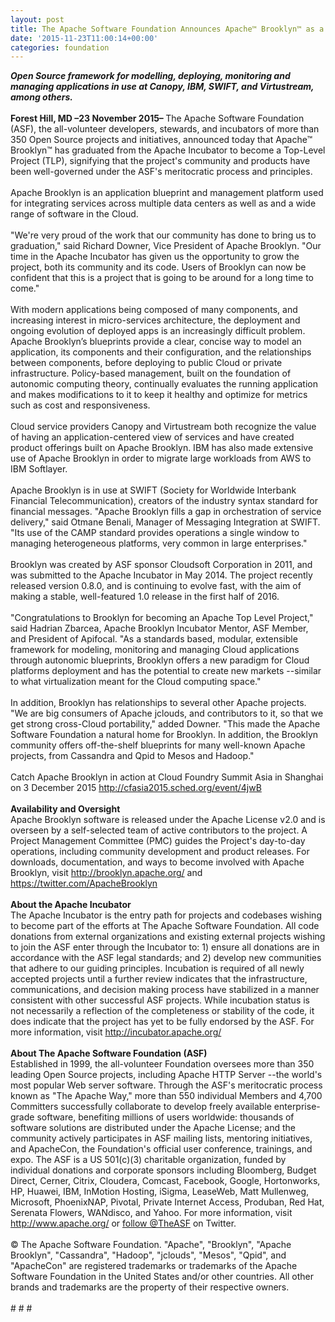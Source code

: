 ```yaml
---
layout: post
title: The Apache Software Foundation Announces Apache™ Brooklyn™ as a Top-Level Project
date: '2015-11-23T11:00:14+00:00'
categories: foundation
---
```

<div><b><i>Open Source framework for modelling, deploying, monitoring and managing applications in use at Canopy, IBM, SWIFT, and Virtustream, among others.</i></b></div> 
  <div><b><br /></b></div> 
  <div><b>Forest Hill, MD –23 November 2015– </b>The Apache Software Foundation (ASF), the all-volunteer developers, stewards, and incubators of more than 350 Open Source projects and initiatives, announced today that Apache™ Brooklyn™ has graduated from the Apache Incubator to become a Top-Level Project (TLP), signifying that the project's community and products have been well-governed under the ASF's meritocratic process and principles.</div> 
  <div><br /></div> 
  <div>Apache Brooklyn is an application blueprint and management platform used for integrating services across multiple data centers as well as and a wide range of software in the Cloud.</div> 
  <div><br /></div> 
  <div>&quot;We're very proud of the work that our community has done to bring us to graduation,&quot; said Richard Downer, Vice President of Apache Brooklyn. &quot;Our time in the Apache Incubator has given us the opportunity to grow the project, both its community and its code. Users of Brooklyn can now be confident that this is a project that is going to be around for a long time to come.&quot;</div> 
  <div><br /></div> 
  <div>With modern applications being composed of many components, and increasing interest in micro-services architecture, the deployment and ongoing evolution of deployed apps is an increasingly difficult problem. Apache Brooklyn’s blueprints provide a clear, concise way to model an application, its components and their configuration, and the relationships between components, before deploying to public Cloud or private infrastructure. Policy-based management, built on the foundation of autonomic computing theory, continually evaluates the running application and makes modifications to it to keep it healthy and optimize for metrics such as cost and responsiveness.</div> 
  <div><br /></div> 
  <div>Cloud service providers Canopy and Virtustream both recognize the value of having an application-centered view of services and have created product offerings built on Apache Brooklyn. IBM has also made extensive use of Apache Brooklyn in order to migrate large workloads from AWS to IBM Softlayer.</div> 
  <div><br /></div> 
  <div>Apache Brooklyn is in use at SWIFT (Society for Worldwide Interbank Financial Telecommunication), creators of the industry syntax standard for financial messages. &quot;Apache Brooklyn fills a gap in orchestration of service delivery,&quot; said Otmane Benali, Manager of Messaging Integration at SWIFT. &quot;Its use of the CAMP standard provides operations a single window to managing heterogeneous platforms, very common in large enterprises.&quot;</div> 
  <div><br /></div> 
  <div>Brooklyn was created by ASF sponsor Cloudsoft Corporation in 2011, and was submitted to the Apache Incubator in May 2014. The project recently released version 0.8.0, and is continuing to evolve fast, with the aim of making a stable, well-featured 1.0 release in the first half of 2016.</div> 
  <div><br /></div> 
  <div>&quot;Congratulations to Brooklyn for becoming an Apache Top Level Project,&quot; said Hadrian Zbarcea, Apache Brooklyn Incubator Mentor, ASF Member, and President of Apifocal. &quot;As a standards based, modular, extensible framework for modeling, monitoring and managing Cloud applications through autonomic blueprints, Brooklyn offers a new paradigm for Cloud platforms deployment and has the potential to create new markets --similar to what virtualization meant for the Cloud computing space.&quot;</div> 
  <div><br /></div> 
  <div>In addition, Brooklyn has relationships to several other Apache projects. &quot;We are big consumers of Apache jclouds, and contributors to it, so that we get strong cross-Cloud portability,&quot; added Downer. &quot;This made the Apache Software Foundation a natural home for Brooklyn. In addition, the Brooklyn community offers off-the-shelf blueprints for many well-known Apache projects, from Cassandra and Qpid to Mesos and Hadoop.&quot;</div> 
  <div><br /></div> 
  <div>Catch Apache Brooklyn in action at Cloud Foundry Summit Asia in Shanghai on 3 December 2015 <a href="http://cfasia2015.sched.org/event/4jwB">http://cfasia2015.sched.org/event/4jwB</a></div> 
  <div><br /></div> 
  <div><b>Availability and Oversight</b></div> 
  <div>Apache Brooklyn software is released under the Apache License v2.0 and is overseen by a self-selected team of active contributors to the project. A Project Management Committee (PMC) guides the Project's day-to-day operations, including community development and product releases. For downloads, documentation, and ways to become involved with Apache Brooklyn, visit <a href="http://brooklyn.apache.org/">http://brooklyn.apache.org/</a> and <a href="https://twitter.com/ApacheBrooklyn">https://twitter.com/ApacheBrooklyn</a></div> 
  <div><br /></div> 
  <div><b>About the Apache Incubator</b></div> 
  <div>The Apache Incubator is the entry path for projects and codebases wishing to become part of the efforts at The Apache Software Foundation. All code donations from external organizations and existing external projects wishing to join the ASF enter through the Incubator to: 1) ensure all donations are in accordance with the ASF legal standards; and 2) develop new communities that adhere to our guiding principles. Incubation is required of all newly accepted projects until a further review indicates that the infrastructure, communications, and decision making process have stabilized in a manner consistent with other successful ASF projects. While incubation status is not necessarily a reflection of the completeness or stability of the code, it does indicate that the project has yet to be fully endorsed by the ASF. For more information, visit <a href="http://incubator.apache.org/">http://incubator.apache.org/</a></div> 
  <div><br /></div> 
  <div><b>About The Apache Software Foundation (ASF)</b></div> 
  <div>Established in 1999, the all-volunteer Foundation oversees more than 350 leading Open Source projects, including Apache HTTP Server --the world's most popular Web server software. Through the ASF's meritocratic process known as &quot;The Apache Way,&quot; more than 550 individual Members and 4,700 Committers successfully collaborate to develop freely available enterprise-grade software, benefiting millions of users worldwide: thousands of software solutions are distributed under the Apache License; and the community actively participates in ASF mailing lists, mentoring initiatives, and ApacheCon, the Foundation's official user conference, trainings, and expo. The ASF is a US 501(c)(3) charitable organization, funded by individual donations and corporate sponsors including Bloomberg, Budget Direct, Cerner, Citrix, Cloudera, Comcast, Facebook, Google, Hortonworks, HP, Huawei, IBM, InMotion Hosting, iSigma, LeaseWeb, Matt Mullenweg, Microsoft, PhoenixNAP, Pivotal, Private Internet Access, Produban, Red Hat, Serenata Flowers, WANdisco, and Yahoo. For more information, visit <a href="http://www.apache.org/">http://www.apache.org/</a> or <a href="https://twitter.com/TheASF">follow @TheASF</a> on Twitter.</div> 
  <div><br /></div> 
  <div>© The Apache Software Foundation. &quot;Apache&quot;, &quot;Brooklyn&quot;, &quot;Apache Brooklyn&quot;, &quot;Cassandra&quot;, &quot;Hadoop&quot;, &quot;jclouds&quot;, &quot;Mesos&quot;, &quot;Qpid&quot;, and &quot;ApacheCon&quot; are registered trademarks or trademarks of the Apache Software Foundation in the United States and/or other countries. All other brands and trademarks are the property of their respective owners.</div> 
  <div><br /></div> 
  <div># # #</div> 
  <div><br /></div>
